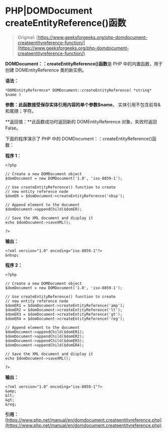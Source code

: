 # PHP|DOMDocument createEntityReference()函数

> Original: [https://www.geeksforgeeks.org/php-domdocument-createentityreference-function/](https://www.geeksforgeeks.org/php-domdocument-createentityreference-function/)

**DOMDocument：：createEntityReference()函数**是 PHP 中的内置函数，用于创建 DOMEntityReference 类的新实例。

**语法：**

```
*DOMEntityReference* DOMDocument::createEntityReference( *string* $name )
```

**参数：**此函数接受保存实体引用内容的单个参数**$name**。 实体引用不包含前导&和尾随；字符。

**返回值：**此函数成功时返回新的 DOMEntityReference 对象，失败时返回 False。

下面的程序演示了 PHP 中的 DOMDocument：：createEntityReference()函数：

**程序 1：**

```
<?php

// Create a new DOMDocument object
$domDocument = new DOMDocument('1.0', 'iso-8859-1');

// Use createEntityReference() function to create
// new entity reference node
$domER = $domDocument->createEntityReference('nbsp');

// Append element to the document
$domDocument->appendChild($domER);

// Save the XML document and display it
echo $domDocument->saveXML();

?>
```

**输出：**

```
<?xml version="1.0" encoding="iso-8859-1"?>
&nbsp;

```

**程序 2：**

```
<?php

// Create a new DOMDocument object
$domDocument = new DOMDocument('1.0', 'iso-8859-1');

// Use createEntityReference() function to create
// new entity reference node
$domER1 = $domDocument->createEntityReference('amp');
$domER2 = $domDocument->createEntityReference('lt');
$domER3 = $domDocument->createEntityReference('gt');
$domER4 = $domDocument->createEntityReference('reg');

// Append element to the document
$domDocument->appendChild($domER1);
$domDocument->appendChild($domER2);
$domDocument->appendChild($domER3);
$domDocument->appendChild($domER4);

// Save the XML document and display it
echo $domDocument->saveXML();

?>
```

**输出：**

```
<?xml version="1.0" encoding="iso-8859-1"?>
&amp;
&lt;
&gt;
&reg;

```

**引用：**[https://www.php.net/manual/en/domdocument.createentityreference.php](https://www.php.net/manual/en/domdocument.createentityreference.php)